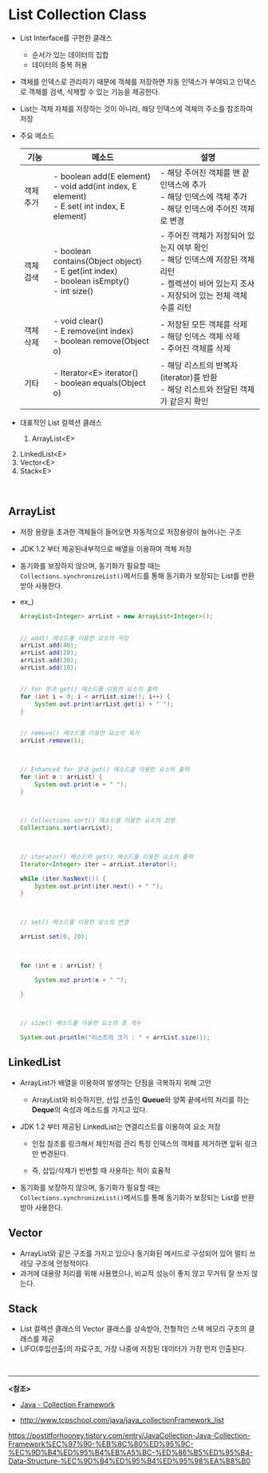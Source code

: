 # List Collection Class

- List Interface를 구현한 클래스

  - 순서가 있는 데이터의 집합
  - 데이터의 중복 허용

- 객체를 인덱스로 관리하기 때문에 객체를 저장하면 자동 인덱스가 부여되고 인덱스로 객체를 검색, 삭제할 수 있는 기능을 제공한다.

- List는 객체 자체를 저장하는 것이 아니라, 해당 인덱스에 객체의 주소를 참조하여 저장

- 주요 메소드

  | 기능      | 메소드                                                       | 설명                                                         |
  | --------- | ------------------------------------------------------------ | ------------------------------------------------------------ |
  | 객체 추가 | - boolean add(E element)<BR>- void add(int index, E element)<BR>- E set( int index, E element) | - 해당 주어진 객체를 맨 끝 인덱스에 추가<BR>- 해당 인덱스에 객체 추가<BR>- 해당 인덱스에 주어진 객체로 변경 |
  | 객체 검색 | -  boolean contains(Object object)<br>- E get(int index)<br>- boolean isEmpty()<br>- int size() | - 주어진 객체가 저장되어 있는지 여부 확인<br>- 해당 인덱스에 저장된 객체 리턴<br>- 켈렉션이 비어 있는지 조사<br>- 저장되어 있는 전체 객체 수를 리턴 |
  | 객체 삭제 | - void clear()<br>- E remove(int index)<br>- boolean remove(Object o) | - 저장된 모든 객체를 삭제<br>- 해당 인덱스 객체 삭제<br>- 주어진 객체를 삭제 |
  | 기타      | - Iterator\<E> iterator()<br>- boolean equals(Object o)      | - 해당 리스트의 반복자(iterator)를 반환<br>- 해당 리스트와 전달된 객체가 같은지 확인 |

- 대표적인 List 컬렉션 클래스

  1. ArrayList\<E>
2. LinkedList\<E>
  3. Vector\<E>
4. Stack\<E>

<br>

## ArrayList

- 저장 용량을 초과한 객체들이 들어오면 자동적으로 저장용량이 늘어나는 구조

- JDK 1.2 부터 제공된내부적으로 배열을 이용하여 객체 저장

- 동기화를 보장하지 않으며, 동기화가 필요할 때는 `Collections.synchronizeList()`메서드를 통해 동기화가 보장되는 List를 반환받아 사용한다.

- ex_)

  ~~~java
  ArrayList<Integer> arrList = new ArrayList<Integer>();
  
   
  // add() 메소드를 이용한 요소의 저장
  arrList.add(40);
  arrList.add(20);
  arrList.add(30);
  arrList.add(10);
  
  
  // for 문과 get() 메소드를 이용한 요소의 출력
  for (int i = 0; i < arrList.size(); i++) {
      System.out.print(arrList.get(i) + " ");
  }
  
   
  // remove() 메소드를 이용한 요소의 제거
  arrList.remove(1);
  
   
  
  // Enhanced for 문과 get() 메소드를 이용한 요소의 출력
  for (int e : arrList) {
      System.out.print(e + " ");
  }
  
   
  
  // Collections.sort() 메소드를 이용한 요소의 정렬
  Collections.sort(arrList);
  
   
  
  // iterator() 메소드와 get() 메소드를 이용한 요소의 출력
  Iterator<Integer> iter = arrList.iterator();
  
  while (iter.hasNext()) {
      System.out.print(iter.next() + " ");
  }
  
   
  
  // set() 메소드를 이용한 요소의 변경
  
  arrList.set(0, 20);
  
   
  
  for (int e : arrList) {
  
      System.out.print(e + " ");
  
  }
  
   
  
  // size() 메소드를 이용한 요소의 총 개수
  
  System.out.println("리스트의 크기 : " + arrList.size());
  ~~~

  

## LinkedList

- ArrayList가 배열을 이용하여 발생하는 단점을 극복하지 위해 고안

  - ArrayList와 비슷하지만, 선입 선출인 **Queue**와 양쪽 끝에서의 처리를 하는 **Deque**의 속성과 메소드를 가지고 있다.

- JDK 1.2 부터 제공된 LinkedList는 연결리스트를 이용하여 요소 저장

  - 인접 참조를 링크해서 체인처럼 관리 특정 인덱스의 객체를 제거하면 앞뒤 링크만 변경된다.

  - 즉, 삽입/삭제가 빈번할 때 사용하는 적이 효율적

- 동기화를 보장하지 않으며, 동기화가 필요할 때는 `Collections.synchronizeList()`메서드를 통해 동기화가 보장되는 List를 반환받아 사용한다.

## Vector

- ArrayList와 같은 구조를 가지고 있으나 동기화된 메서드로 구성되어 있어 멀티 쓰레딩 구조에 안정적이다.
- 과거에 대용량 처리를 위해 사용했으나, 비교적 성능이 좋지 않고 무거워 잘 쓰지 않는다.

## Stack

- List 컬렉션 클래스의 Vector 클래스를 상속받아, 전형적인 스택 메모리 구조의 클래스를 제공
- LIFO(후입선출)의 자료구조, 가장 나중에 저장된 데이터가 가장 먼저 인출된다.

<br>

-------

**<참조>**

- [Java - Collection Framework](http://hochulshin.com/java-collection-framework/)

- <http://www.tcpschool.com/java/java_collectionFramework_list>

https://postitforhooney.tistory.com/entry/JavaCollection-Java-Collection-Framework%EC%97%90-%EB%8C%80%ED%95%9C-%EC%9D%B4%ED%95%B4%EB%A5%BC-%ED%86%B5%ED%95%B4-Data-Structure-%EC%9D%B4%ED%95%B4%ED%95%98%EA%B8%B0

